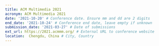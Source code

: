 ```yaml
---
title: ACM Multimedia 2021
acronym: ACM Multimedia 2021
date: '2021-10-20' # Conference date. Ensure mm and dd are 2 digits
end_date: '2021-10-24' # Conference end date, leave empty if unknown
submission_date: '2021-03-27' # Date of submissions
ext_url: https://2021.acmmm.org/ # External URL to conference website
location:  Chengdu, China # City, Country
---
```


